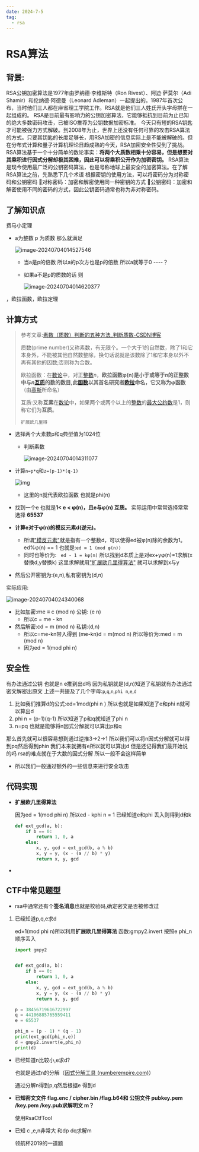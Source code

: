 ```yaml
---
date: 2024-7-5
tag:
  - rsa
---
```


# RSA算法

## 背景:

 RSA公钥加密算法是1977年由罗纳德·李维斯特（Ron Rivest）、阿迪·萨莫尔（Adi Shamir）和伦纳德·阿德曼（Leonard Adleman）一起提出的。1987年首次公布，当时他们三人都在麻省理工学院工作。RSA就是他们三人姓氏开头字母拼在一起组成的。
     RSA是目前最有影响力的公钥加密算法，它能够抵抗到目前为止已知的绝大多数密码攻击，已被ISO推荐为公钥数据加密标准。
今天只有短的RSA钥匙才可能被强力方式解破。到2008年为止，世界上还没有任何可靠的攻击RSA算法的方式。只要其钥匙的长度足够长，用RSA加密的信息实际上是不能被解破的。但在分布式计算和量子计算机理论日趋成熟的今天，RSA加密安全性受到了挑战。
RSA算法基于一个十分简单的数论事实：**将两个大质数相乘十分容易，但是想要对其乘积进行因式分解却极其困难，因此可以将乘积公开作为加密密钥。**
RSA算法是现今使用最广泛的公钥密码算法，也是号称地球上最安全的加密算法。在了解RSA算法之前，先熟悉下几个术语
根据密钥的使用方法，可以将密码分为对称密码和公钥密码
🍬对称密码：加密和解密使用同一种密钥的方式
🍬公钥密码：加密和解密使用不同的密码的方式，因此公钥密码通常也称为非对称密码。

## 了解知识点

费马小定理

- a为整数 p 为质数 那么就满足

  ![image-20240704014527546](https://awaqwqa.github.io/img/RSA/image-20240704014527546.png)

  - 当a是p的倍数 所以a的p次方也是p的倍数 所以a就等于0 ----？

  - 如果a不是p的质数的话 则

    ![image-20240704014620377](https://awaqwqa.github.io/img/RSA/image-20240704014620377.png)

，欧拉函数，欧拉定理

## 计算方式

> 参考文章:[素数（质数）判断的五种方法_判断质数-CSDN博客](https://blog.csdn.net/qq_43695957/article/details/116062333)
>
> 质数(prime number)又称素数，有无限个。一个大于1的自然数，除了1和它本身外，不能被其他自然数整除，换句话说就是该数除了1和它本身以外不再有其他的因数;否则称为合数。
>
> 欧拉函数：在[数论](https://link.zhihu.com/?target=https%3A//zh.wikipedia.org/wiki/%E6%95%B8%E8%AB%96)中，对正[整数](https://link.zhihu.com/?target=https%3A//zh.wikipedia.org/wiki/%E6%95%B4%E6%95%B8)*n*，**欧拉函数φ(n)**是小于或等于*n*的正整数中与*n*[互质](https://link.zhihu.com/?target=https%3A//zh.wikipedia.org/wiki/%E4%BA%92%E8%B3%AA)的数的数目,此[函数](https://link.zhihu.com/?target=https%3A//zh.wikipedia.org/wiki/%E5%87%BD%E6%95%B0_(%E6%95%B0%E5%AD%A6))以其首名研究者[欧拉](https://link.zhihu.com/?target=https%3A//zh.wikipedia.org/wiki/%E6%AD%90%E6%8B%89)命名，它又称为**φ函数**（由[高斯](https://link.zhihu.com/?target=https%3A//zh.wikipedia.org/wiki/%E5%8D%A1%E7%88%BE%C2%B7%E5%BC%97%E9%87%8C%E5%BE%B7%E9%87%8C%E5%B8%8C%C2%B7%E9%AB%98%E6%96%AF)所命名）
>
> 互质:又称**互素**在[数论](https://zh.wikipedia.org/wiki/數論)中，如果两个或两个以上的[整数](https://zh.wikipedia.org/wiki/整數)的[最大公约数](https://zh.wikipedia.org/wiki/最大公因數)是1，则称它们为**互质**。
>
> `扩展欧几里得`

- 选择两个大素数p和q典型值为1024位

  - 判断素数

    ![image-20240704014311077](https://awaqwqa.github.io/img/RSA/image-20240704014311077.png)

- 计算`n=p*q`和`z=(p-1)*(q-1)` 

  ![img](https://img2020.cnblogs.com/blog/1959611/202005/1959611-20200521153315122-2088406130.png)

  - 这里的n就代表欧拉函数 也就是phi(n)

- 找到一个e 也就是**1< e < φ(n)，且e与φ(n) 互质。** 实际运用中常常选择常常选择 **65537**

- **计算e对于φ(n)的模反元素d(逆元)。**

  - 所谓["模反元素"](http://zh.wikipedia.org/wiki/模反元素)就是指有一个整数d，可以使得ed被φ(n)除的余数为1。 ed%φ(n) == 1 也就是:`ed ≡ 1 (mod φ(n))`
  - 同时也等价为:`　ed - 1 = kφ(n)` 所以找到d本质上是对ex+yφ(n)=1求解(x替换d,y替换k) 这里求解就用["扩展欧几里得算法"](http://zh.wikipedia.org/wiki/扩展欧几里得算法) 就可以求解到x与y

- 然后公开密钥为:(e,n),私有密钥为(d,n)



实际应用:

![image-20240704024340068](https://awaqwqa.github.io/img/RSA/image-20240704024340068.png)

- 比如加密:ｍe ≡ c (mod n) 公钥: (e n)
  - 所以c = me - kn 
- 然后解密:cd = m (mod n) 私钥:(d,n)
  - 所以c=me-kn带入得到 (me-kn)d = m(mod n) 所以等价为:med = m (mod n)
  - 因为ed = 1(mod phi n)

## 安全性

有办法通过公钥 也就是n e推到出d吗  因为私钥就是(d,n)知道了私钥就有办法通过密文解密出原文 上述一共提及了几个字母:`p`,`q`,`n`,`phi n`,`e`,`d`

1. 比如我们推算d的公式:ed=1mod(phi n ) 所以也就是如果知道了e和phi n就可以算出d
2. phi n = (p-1)(q-1) 所以知道了p和q就知道了phi n
3. n=pq 也就是能够将n因式分解就可以算出p和q 

那么首先就可以很容易想到通过逆推3->2->1 所以我们可以将n因式分解就可以得到pq然后得到phin 我们本来就拥有e所以就可以算出d 但是还记得我们最开始说的吗 rsa的难点就在于大数的因式分解 所以一般不会这样简单

- 所以我们一般通过额外的一些信息来进行安全攻击

## 代码实现

- **扩展欧几里得算法**

  因为ed = 1(mod phi n) 所以ed - kphi n = 1 已经知道e和phi 丢入则得到d和k 

  ```python
  def ext_gcd(a, b):
      if b == 0:
          return 1, 0, a
      else:
          x, y, gcd = ext_gcd(b, a % b)
          x, y = y, (x - (a // b) * y)
          return x, y, gcd
  
  ```

- 

## CTF中常见题型

- rsa中通常还有个**签名消息**也就是校验码,确定密文是否被修改过 

1. 已经知道p,q,e求d

   ed=1(mod phi n)所以利用**扩展欧几里得算法** 函数:gmpy2.invert 按照e phi_n顺序丢入

   ```python
   import gmpy2
   
   
   def ext_gcd(a, b):
       if b == 0:
           return 1, 0, a
       else:
           x, y, gcd = ext_gcd(b, a % b)
           x, y = y, (x - (a // b) * y)
           return x, y, gcd
   
   p = 38456719616722997
   q = 44106885765559411
   e = 65537
   
   phi_n = (p - 1) * (q - 1)
   print(ext_gcd(phi_n,e))
   d = gmpy2.invert(e,phi_n)
   print(d)
   
   ```

- 已经知道n比较小,e求d?

  也就是通过n的分解（[因式分解工具 (numberempire.com)](https://zh.numberempire.com/factoringcalculator.php)）

  通过分解n得到p,q然后根据e 得到d

- **已知密文文件 flag.enc / cipher.bin /flag.b64和 公钥文件 pubkey.pem /key.pem /key.pub求解明文 m？**

  使用RsaCtfTool

- 已知 c ,e,n非常大 和dp dq求解m

  领航杯2019的一道题
